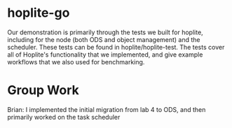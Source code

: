 # hoplite-go
Our demonstration is primarily through the tests we built for hoplite, including for the node (both ODS and object management) and the scheduler. These tests can be found in hoplite/hoplite-test. The tests cover all of Hoplite's functionality that we implemented, and give example workflows that we also used for benchmarking. 

# Group Work
Brian: I implemented the initial migration from lab 4 to ODS, and then primarily worked on the task scheduler 